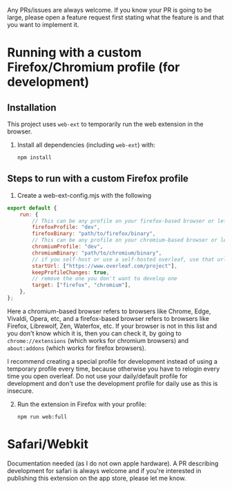 Any PRs/issues are always welcome.
If you know your PR is going to be large, please open a feature request first stating what the feature is and that you want to implement it.

# Running with a custom Firefox/Chromium profile (for development)

## Installation

This project uses `web-ext` to temporarily run the web extension in the browser.

1. Install all dependencies (including `web-ext`) with:

    ```
    npm install
    ```

## Steps to run with a custom Firefox profile

1. Create a web-ext-config.mjs with the following

```js
export default {
    run: {
        // This can be any profile on your firefox-based browser or left empty
        firefoxProfile: "dev",
        firefoxBinary: "path/to/firefox/binary",
        // This can be any profile on your chromium-based browser or left empty
        chromiumProfile: "dev",
        chromiumBinary: "path/to/chromium/binary",
        // if you self-host or use a self-hosted overleaf, use that url.
        startUrl: ["https://www.overleaf.com/project"],
        keepProfileChanges: true,
        // remove the one you don't want to develop one
        target: ["firefox", "chromium"],
    },
};
```

Here a chromium-based browser refers to browsers like Chrome, Edge, Vivaldi, Opera, etc,
and a firefox-based browser refers to browsers like Firefox, Librewolf, Zen, Waterfox, etc.
If your browser is not in this list and you don't know which it is, then you can check it, by going to `chrome://extensions` (which works for chromium browsers) and `about:addons` (which works for firefox browsers).

I recommend creating a special profile for development instead of using a temporary profile every time,
because otherwise you have to relogin every time you open overleaf.
Do not use your daily/default profile for development and don't use the development profile for daily use as this is insecure.

2. Run the extension in Firefox with your profile:

    ```
    npm run web:full
    ```

# Safari/Webkit

Documentation needed (as I do not own apple hardware). A PR describing development for safari is always welcome and if you're interested in publishing this extension on the app store, please let me know.
